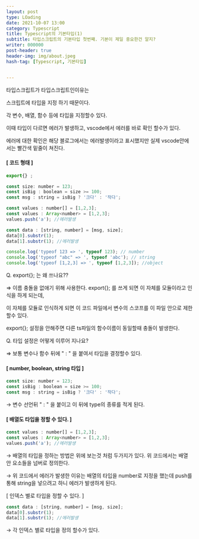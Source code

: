 ```yaml
---
layout: post
type: LOading
date: 2021-10-07 13:00
category: Typescript
title: Typescript의 기본타입(1)
subtitle: 타입스크립트의 기본타입 첫번째. 기본이 제일 중요한건 알지?
writer: 000000
post-header: true
header-img: img/about.jpeg
hash-tag: [Typescript, 기본타입]


---
```




타입스크립트가 타입스크립트인이유는

스크립트에 타입을 지정 하기 때문이다.

각 변수, 배열, 함수 등에 타입을 지정할수 있다.

이때 타입이 다르면 에러가 발생하고, vscode에서 에러를 바로 확인 할수가 있다.

에러에 대한 확인은 해당 블로그에서는 에러발생이라고 표시했지만 실제 vscode안에서는 빨간색 밑줄이 쳐진다.

 

#### [ 코드 형태 ]

```js
export{} ;

const size: number = 123;
const isBig : boolean = size >= 100;
const msg : string = isBig ? '크다' : '작다';

const values : number[] = [1,2,3];
const values : Array<number> = [1,2,3];
values.push('a'); //에러발생

const data : [string, number] = [msg, size];
data[0].substr(1);
data[1].substr(1); //에러발생

console.log('typeof 123 => ', typeof 123); // number
console.log('typeof "abc" => ', typeof 'abc'); // string
console.log('typeof [1,2,3] => ', typeof [1,2,3]); //object
```

Q. export{}; 는 왜 쓰나요??

⇒ 이름 충돌을 없애기 위해 사용한다. export{}; 를 쓰게 되면 이 자체를 모듈이라고 인식을 하게 되는데,

이 자체를 모듈로 인식하게 되면 이 코드 파일에서 변수의 스코프를 이 파일 안으로 제한할수 있다.

export{}; 설정을 안해주면 다른 ts파일의 함수이름이 동일할때 충돌이 발생한다.

 

Q. 타입 설정은 어떻게 이루어 지나요?

⇒ 보통 변수나 함수 뒤에 " : " 을 붙여서 타입을 결정할수 있다.

 

#### [ number, boolean, string 타입 ]

```js
const size: number = 123;
const isBig : boolean = size >= 100;
const msg : string = isBig ? '크다' : '작다';
```

→ 변수 선언뒤 " : " 을 붙이고 이 뒤에 type의 종류를 적게 된다.

 

#### [ 배열도 타입을 정할 수 있다. ]

```js
const values : number[] = [1,2,3];
const values : Array<number> = [1,2,3];
values.push('a'); //에러발생
```

→ 배열의 타입을 정하는 방법은 위에 보는것 처럼 두가지가 있다. 위 코드에서는 배열 안 요소들을 넘버로 정의한다.

→ 위 코드에서 에러가 발생한 이유는 배열의 타입을 number로 지정을 했는데 push를 통해 string을 넣으려고 하니 에러가 발생하게 된다.

 

 

[ 인덱스 별로 타입을 정할 수 있다. ] 

```js
const data : [string, number] = [msg, size];
data[0].substr(1);
data[1].substr(1); //에러발생
```

→ 각 인덱스 별로 타입을 정의 할수가 있다.